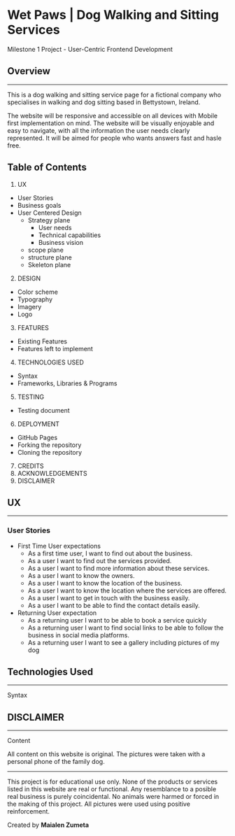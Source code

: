 # **Wet Paws** | Dog Walking and Sitting Services
Milestone 1 Project - User-Centric Frontend Development 

## Overview
---
This is a dog walking and sitting service page for a fictional company
who specialises in walking and dog sitting based in Bettystown, Ireland.

The website will be responsive and accessible on all devices with Mobile first 
implementation on mind. The website will be visually enjoyable and easy to navigate,
with all the information the user needs clearly represented. It will be aimed for people
who wants answers fast and hasle free.

## Table of Contents
1. UX
- User Stories
- Business goals
- User Centered Design
    - Strategy plane
        - User needs
        - Technical capabilities
        - Business vision
    - scope plane
    - structure plane
    - Skeleton plane
2. DESIGN
- Color scheme
- Typography
- Imagery
- Logo
3. FEATURES
- Existing Features
- Features left to implement
4. TECHNOLOGIES USED
- Syntax
- Frameworks, Libraries & Programs
5. TESTING
- Testing document
6. DEPLOYMENT
- GitHub Pages
- Forking the repository
- Cloning the repository
7. CREDITS
8. ACKNOWLEDGEMENTS
9. DISCLAIMER

## UX
---
### User Stories

- First Time User expectations
    - As a first time user, I want to find out about the business.
    - As a user I want to find out the services provided.
    - As a user I want to find more information about these services.
    - As a user I want to know the owners.
    - As a user I want to know the location of the business.
    - As a user I want to know the location where the services are offered.
    - As a user I want to get in touch with the business easily.
    - As a user I want to be able to find the contact details easily.
- Returning User expectation
    - As a returning user I want to be able to book a service quickly
    - As a returning user I want to find social links to be able to follow the
    business in social media platforms.
    - As a returning user I want to see a gallery including pictures of my dog 
    










## Technologies Used
---
Syntax




## DISCLAIMER
---
Content

All content on this website is original. The pictures were taken with a personal
phone of the family dog.

---
This project is for educational use only. None of the products or services listed
in this website are real or functional. Any resemblance to a posible real business is purely coincidental.
No animals were harmed or forced in the making of this project. All pictures were used
using positive reinforcement.

Created by **Maialen Zumeta**